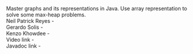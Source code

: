 Master graphs and its representations in Java. Use array representation to solve some max-heap problems. \
Neil Patrick Reyes -  \
Gerardo Solis - \
Kenzo Khowdee - \
Video link - \
Javadoc link -
